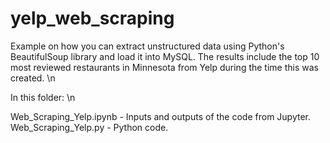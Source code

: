 # yelp_web_scraping

Example on how you can extract unstructured data using Python's BeautifulSoup library and load it into MySQL. The results include the top 10 most reviewed restaurants in Minnesota from Yelp during the time this was created. \n

In this folder: \n

Web_Scraping_Yelp.ipynb - Inputs and outputs of the code from Jupyter. 
Web_Scraping_Yelp.py - Python code.
